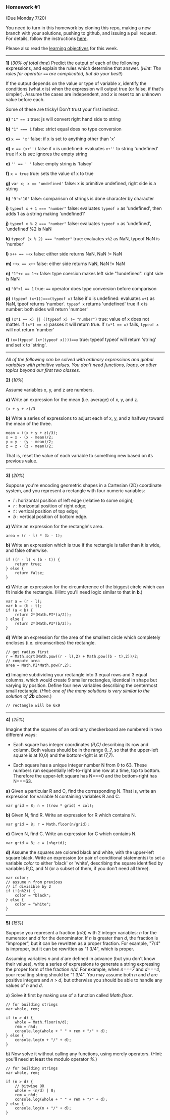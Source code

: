 ### Homework #1
(Due Monday 7/20)

You need to turn in this homework by cloning this repo, making a new branch with your solutions, pushing to github, and issuing a pull request.
For details, follow the instructions [here](http://portlandcodeschool.github.io/jse/2015/01/07/command-line-and-git-slides/#/14).

Please also read the [learning objectives](objectives.md) for this week.

---

**1)** (_30% of total time_)
Predict the output of each of the following expressions, and explain the rules which determine that answer.  (_Hint: The rules for operator `==` are complicated, but do your best!_)

If the output depends on the value or type of variable _x_, identify the conditions (what _x_ is) when the expression will output true (or false, if that's simpler).  Assume the cases are independent, and _x_ is reset to an unknown value before each.

Some of these are tricky!  Don't trust your first instinct.


**a)** `"1" == 1`
    true: js will convert right hand side to string

**b)** `"1" === 1`
    false: strict equal does no type conversion

**c)** `x == 'x'`
    false: if x is set to anything other than 'x'

**d)** `x == (x+'')`
    false if x is undefined: evaluates `x+''` to string 'undefined'
    true if x is set: ignores the empty string

**e)** `'' == ' '`
    false: empty string is 'falsey'

**f)** `x = true`
    true: sets the value of x to true

**g)** `var x; x == 'undefined'`
    false: x is primitive undefined, right side is a string

**h)** `'9'<'10'`
    false: comparison of strings is done character by character

**i)** `typeof x + 1 === "number"`
    false: evaluates `typeof x` as 'undefined', then adds 1 as a string making
    'undefined1'

**j)** `typeof x % 2 === "number"`
    false: evaluates `typeof x` as 'undefined', 'undefined'%2 is NaN

**k)** `typeof (x % 2) === "number"`
    true: evaluates `x%2` as NaN, typeof NaN is 'number'

**l)** `x++ == ++x`
    false: either side returns NaN, NaN != NaN

**m)** `++x == x++`
    false: either side returns NaN, NaN != NaN

**n)** `"1"+x == 1+x`
    false: type coersion makes left side "1undefined". right side is NaN

**o)** `"0"+1 == 1`
    true: `==` operator does type conversion before comparison

**p)** `(typeof (x+1))===(typeof x)`
    false if x is undefined: evaluates `x+1` as NaN, tpeof returns 'number'.
    `typeof x` returns 'undefined'
    true if x is number: both sides will return 'number'

**q)** `(x*1 == x) || ((typeof x) != "number")`
    true: value of x does not matter. if `(x*1 == x)` passes it will return
    true. If `(x*1 == x)` fails, `typeof x` will not return 'number'

**r)** `(x=(typeof (x+(typeof x))))==x`
    true: typeof typeof will return 'string' and set x to 'string'.

---

_All of the following can be solved with ordinary expressions and global variables with primitive values.  You don't need functions, loops, or other topics beyond our first two classes._

 **2)** (_10%_)

Assume variables x, y, and z are numbers.

**a)**
Write an expression for the mean (i.e. average) of x, y, and z.

    (x + y + z)/3

**b)**
Write a series of expressions to adjust each of x, y, and z halfway toward the mean of the three.

    mean = ((x + y + z)/3);
    x = x - (x - mean)/2;
    y = y - (y - mean)/2;
    z = z - (z - mean)/2;

That is, reset the value of each variable to something new based on its previous value.

---

**3)** (_20%_)

Suppose you're encoding geometric shapes in a Cartesian (2D) coordinate system, and you represent a rectangle with four numeric variables:

- _l_ : horizontal position of left edge (relative to some origin);
- _r_ : horizontal position of right edge;
- _t_ : vertical position of top edge;
- _b_ : vertical position of bottom edge.

**a)**
Write an expression for the rectangle's area.

    area = (r - l) * (b - t);

**b)**
Write an expression which is true if the rectangle is taller than it is wide, and false otherwise.

    if ((r - l) < (b - t)) {
        return true;
    } else {
        return false;
    }

**c)**
Write an expression for the circumference of the biggest circle which can fit inside the rectangle.  (Hint: you'll need logic similar to that in **b**.)

    var a = (r - l);
    var b = (b - t);
    if (a < b) {
        return 2*(Math.PI*(a/2));
    } else {
        return 2*(Math.PI*(b/2));
    }

**d)**
Write an expression for the area of the smallest circle which completely encloses (i.e. circumscribes) the rectangle.

    // get radius first
    r = Math.sqrt(Math.pow((r - l),2) + Math.pow((b - t),2))/2;
    // compute area
    area = Math.PI*Math.pow(r,2);

**e)**
Imagine subdividing your rectangle into 3 equal rows and 3 equal columns, which would create 9 smaller rectangles, identical in shape but varying by position.
Define four new variables describing the centermost small rectangle.
(_Hint: one of the many solutions is very similar to the solution of **2b** above._)

    // rectangle will be 6x9


---

**4)** (_25%_)

Imagine that the squares of an ordinary checkerboard are numbered in two different ways:

* Each square has integer coordinates _(R,C)_ describing its row and column.  Both values should be in the range 0..7, so that the upper-left square is at (0,0) and the bottom-right is at (7,7).

* Each square has a unique integer number N from 0 to 63.  These numbers run sequentially left-to-right one row at a time, top to bottom.  Therefore the upper-left square has N===0 and the bottom-right has N===63.

**a)**  Given a particular R and C, find the corresponding N.  That is, write an expression for variable N containing variables R and C.
    
    var grid = 8; n = ((row * grid) + col);

**b)**  Given N, find R.  Write an expression for R which contains N.

    var grid = 8; r = Math.floor(n/grid);

**c)**  Given N, find C.  Write an expression for C which contains N.

    var grid = 8; c = (n%grid);

**d)**  Assume the squares are colored black and white, with the upper-left square black.
Write an expression (or pair of conditional statements) to set a variable _color_ to either 'black' or 'white', describing the square identified by variables R,C, and N (or a subset of them, if you don't need all three).

    var color;
    // assume n from previous
    // if divisible by 2
    if (!(n%2)) {
        color = "black";
    } else {
        color = "white";
    }

---

**5)** (_15%_)

Suppose you represent a fraction (_n/d_) with 2 integer variables: _n_ for the numerator and _d_ for the denominator.
If _n_ is greater than _d_, the fraction is "improper", but it can be rewritten as a proper fraction.  For example, "7/4" is improper, but it can be rewritten as "1 3/4", which is proper.

Assuming variables _n_ and _d_ are defined in advance (but you don't know their values), write a series of expressions to generate a string expressing the proper form of the fraction _n/d_.  For example, when _n===7_ and _d===4_, your resulting string should be "1 3/4".  You may assume both _n_ and _d_ are positive integers and _n_ > _d_, but otherwise you should be able to handle any values of _n_ and _d_.

a) Solve it first by making use of a function called _Math.floor_.

    // for building strings
    var whole, rem;

    if (n > d) {
        whole = Math.floor(n/d);
        rem = n%d;
        console.log(whole + " " + rem + "/" + d);
    } else {
        console.log(n + "/" + d);
    }

b) Now solve it without calling any functions, using merely operators.  (Hint: you'll need at least the modulo operator _%_.)

    // for building strings
    var whole, rem;

    if (n > d) {
        // bitwise OR
        whole = (n/d) | 0;
        rem = n%d;
        console.log(whole + " " + rem + "/" + d);
    } else {
        console.log(n + "/" + d);
    }
